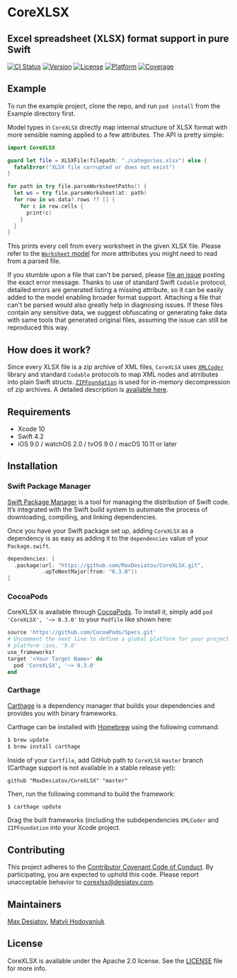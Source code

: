# CoreXLSX

## Excel spreadsheet (XLSX) format support in pure Swift

[![CI Status](https://img.shields.io/travis/MaxDesiatov/CoreXLSX/master.svg?style=flat)](https://travis-ci.org/MaxDesiatov/CoreXLSX)
[![Version](https://img.shields.io/cocoapods/v/CoreXLSX.svg?style=flat)](https://cocoapods.org/pods/CoreXLSX)
[![License](https://img.shields.io/cocoapods/l/CoreXLSX.svg?style=flat)](https://cocoapods.org/pods/CoreXLSX)
[![Platform](https://img.shields.io/cocoapods/p/CoreXLSX.svg?style=flat)](https://cocoapods.org/pods/CoreXLSX)
[![Coverage](https://img.shields.io/codecov/c/github/MaxDesiatov/CoreXLSX/master.svg?style=flat)](https://codecov.io/gh/maxdesiatov/CoreXLSX)

## Example

To run the example project, clone the repo, and run `pod install` from the
Example directory first.

Model types in `CoreXLSX` directly map internal structure of XLSX format with
more sensible naming applied to a few attributes. The API is pretty simple:

```swift
import CoreXLSX

guard let file = XLSXFile(filepath: "./categories.xlsx") else {
  fatalError("XLSX file corrupted or does not exist")
}

for path in try file.parseWorksheetPaths() {
  let ws = try file.parseWorksheet(at: path)
  for row in ws.data?.rows ?? [] {
    for c in row.cells {
      print(c)
    }
  }
}
```

This prints every cell from every worksheet in the given XLSX file. Please refer
to the [`Worksheet`
model](https://github.com/MaxDesiatov/CoreXLSX/blob/master/Sources/CoreXLSX/Worksheet.swift)
for more atttributes you might need to read from a parsed file.

If you stumble upon a file that can't be parsed, please [file an
issue](https://github.com/MaxDesiatov/CoreXLSX/issues) posting the exact error
message. Thanks to use of standard Swift `Codable` protocol, detailed errors are
generated listing a missing attribute, so it can be easily added to the model
enabling broader format support. Attaching a file that can't be parsed would
also greatly help in diagnosing issues. If these files contain any sensitive
data, we suggest obfuscating or generating fake data with same tools that
generated original files, assuming the issue can still be reproduced this way.

## How does it work?

Since every XLSX file is a zip archive of XML files, `CoreXLSX` uses
[`XMLCoder`](https://github.com/MaxDesiatov/XMLCoder) library and standard
`Codable` protocols to map XML nodes and atrributes into plain Swift structs.
[`ZIPFoundation`](https://www.github.com/weichsel/ZIPFoundation) is used for
in-memory decompression of zip archives. A detailed description is [available
here](https://desiatov.com/swift-codable-xlsx/).

## Requirements

- Xcode 10
- Swift 4.2
- iOS 9.0 / watchOS 2.0 / tvOS 9.0 / macOS 10.11 or later

## Installation

### Swift Package Manager

[Swift Package Manager](https://swift.org/package-manager/) is a tool for
managing the distribution of Swift code. It’s integrated with the Swift build
system to automate the process of downloading, compiling, and linking
dependencies.

Once you have your Swift package set up, adding `CoreXLSX` as a dependency is as
easy as adding it to the `dependencies` value of your `Package.swift`.

```swift
dependencies: [
  .package(url: "https://github.com/MaxDesiatov/CoreXLSX.git",
           .upToNextMajor(from: "0.3.0"))
]
```

### CocoaPods

CoreXLSX is available through [CocoaPods](https://cocoapods.org). To install
it, simply add `pod 'CoreXLSX', '~> 0.3.0'` to your `Podfile` like shown here:

```ruby
source 'https://github.com/CocoaPods/Specs.git'
# Uncomment the next line to define a global platform for your project
# platform :ios, '9.0'
use_frameworks!
target '<Your Target Name>' do
  pod 'CoreXLSX', '~> 0.3.0'
end
```

### Carthage

[Carthage](https://github.com/Carthage/Carthage) is a dependency manager that
builds your dependencies and provides you with binary frameworks.

Carthage can be installed with [Homebrew](https://brew.sh/) using the following
command:

```bash
$ brew update
$ brew install carthage
```

Inside of your `Cartfile`, add GitHub path to `CoreXLSX` `master` branch
(Carthage support is not available in a stable release yet):

```ogdl
github "MaxDesiatov/CoreXLSX" "master"
```

Then, run the following command to build the framework:

```bash
$ carthage update
```

Drag the built frameworks (including the subdependencies `XMLCoder` and
`ZIPFoundation` into your Xcode project.

## Contributing

This project adheres to the [Contributor Covenant Code of
Conduct](https://github.com/MaxDesiatov/CoreXLSX/blob/master/CODE_OF_CONDUCT.md).
By participating, you are expected to uphold this code. Please report
unacceptable behavior to corexlsx@desiatov.com.

## Maintainers

[Max Desiatov](https://desiatov.com), [Matvii
Hodovaniuk](https://matvii.hodovani.uk)

## License

CoreXLSX is available under the Apache 2.0 license. See the
[LICENSE](https://github.com/MaxDesiatov/CoreXLSX/blob/master/LICENSE.md) file
for more info.
